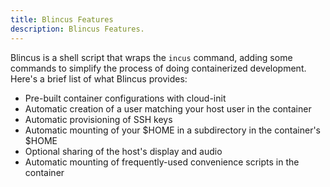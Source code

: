 ```yaml
---
title: Blincus Features 
description: Blincus Features.
---
```


Blincus is a shell script that wraps the `incus` command, adding some commands to simplify the process of doing containerized development.  Here's a brief list of what Blincus provides:

- Pre-built container configurations with cloud-init
- Automatic creation of a user matching your host user in the container
- Automatic provisioning of SSH keys
- Automatic mounting of your $HOME in a subdirectory in the container's $HOME
- Optional sharing of the host's display and audio
- Automatic mounting of frequently-used convenience scripts in the container